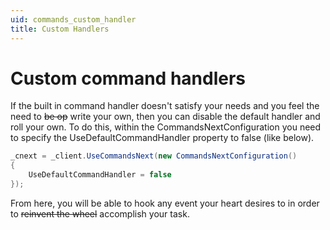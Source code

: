```yaml
---
uid: commands_custom_handler
title: Custom Handlers
---
```


# Custom command handlers

If the built in command handler doesn't satisfy your needs and you feel the need to ~~be op~~ write your own, then you can disable the default handler and 
roll your own.  To do this, within the CommandsNextConfiguration you need to specify the UseDefaultCommandHandler property to false (like below).

```cs
_cnext = _client.UseCommandsNext(new CommandsNextConfiguration()
{
    UseDefaultCommandHandler = false
});
```

From here, you will be able to hook any event your heart desires to in order to ~~reinvent the wheel~~ accomplish your task.